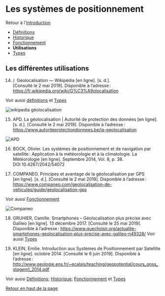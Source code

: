 # Les systèmes de positionnement 

Retour à l'[Introduction](Introduction.md)
- [Définitions](Définitions.md)
- [Historique](Historique.md) 
- [Fonctionnement](Fonctionnement.md)
- **Utilisations**
- [Types](Types.md) 

## Les différentes utilisations

14) /. Géolocalisation — Wikipédia [en ligne]. [s. d.]. [Consulté le 2 mai 2019]. Disponible à l’adresse : https://fr.wikipedia.org/wiki/G%C3%A9olocalisation

Voir aussi [définitions](Définitions.md) et [Types](Types.md)

![wikipedia géolocalisation](https://user-images.githubusercontent.com/50196976/59144509-6b24e780-89d9-11e9-8687-a6fd21bd7632.PNG)

15) APD. La géolocalisation | Autorité de protection des données [en ligne]. [s. d.]. [Consulté le 2 mai 2019]. Disponible à l’adresse : https://www.autoriteprotectiondonnees.be/la-geolocalisation

![APD](https://user-images.githubusercontent.com/50196976/59144507-67916080-89d9-11e9-8492-db8fd0e84dbe.PNG)

16) BOCK, Olivier. Les systèmes de positionnement et de navigation par satellite : Application à la météorologie et à la climatologie. La Météorologie [en ligne]. Septembre 2014, Vol. 8, p. 38. DOI 10.4267/2042/54072


17) COMPANEO. Principes et avantage de la géolocalisation par GPS [en ligne]. [s. d.]. [Consulté le 2 mai 2019]. Disponible à l’adresse : https://www.companeo.com/geolocalisation-de-vehicules/guide/geolocalisation-gps

Voir aussi [Fonctionnement](Fonctionnement.md)

![Companeo](https://user-images.githubusercontent.com/50196976/59144508-695b2400-89d9-11e9-919e-8efde8d5d280.PNG)

18) GRUHIER, Camille. Smartphones – Géolocalisation plus précise avec Galileo [en ligne]. 13 décembre 2017. [Consulté le 25 mai 2019]. Disponible à l’adresse : https://www.quechoisir.org/actualite-smartphones-geolocalisation-plus-precise-avec-galileo-n49328/
Voir aussi [Types](Types.md)

19) KLEIN, Emilie. Introduction aux Systèmes de Positionnement par Satellite [en ligne]. octobre 2014. [Consulté le 6 juin 2019]. Disponible à l’adresse : http://www.geologie.ens.fr/~ecalais/teaching/geopotential/cours_gnss_stagem1_2014.pdf

Voir aussi [Définitions](Définitions.md); [Historique](Historique.md); [Fonctionnement](Fonctionnement.md) et [Types](Types.md)


[Retour en haut de la page](Utilisations.md) 

